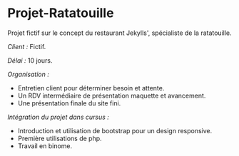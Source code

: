 # Projet-Ratatouille

Projet fictif sur le concept du restaurant Jekylls', spécialiste de la ratatouille.

*Client :* Fictif.  

*Délai :* 10 jours.

*Organisation :*
- Entretien client pour déterminer besoin et attente.
- Un RDV intermédiaire de présentation maquette et avancement.
- Une présentation finale du site fini.


*Intégration du projet dans cursus :*
- Introduction et utilisation de bootstrap pour un design responsive.
- Première utilisations de php.
- Travail en binome.
